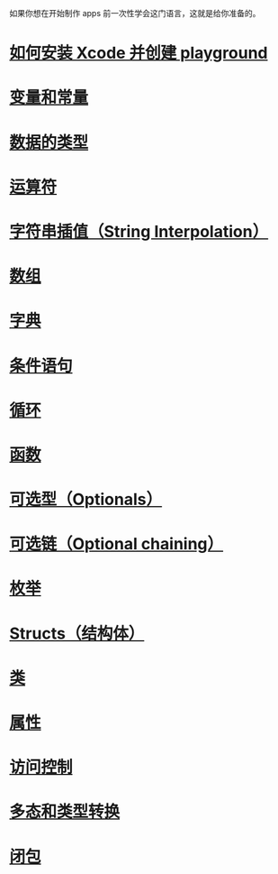 

如果你想在开始制作 apps 前一次性学会这门语言，这就是给你准备的。

# [如何安装 Xcode 并创建 playground](./%E5%A6%82%E4%BD%95%E5%AE%89%E8%A3%85%20Xcode%20%E5%B9%B6%E5%88%9B%E5%BB%BA%20playground.md)

# [变量和常量](./%E5%8F%98%E9%87%8F%E5%92%8C%E5%B8%B8%E9%87%8F.md)

# [数据的类型](./%E6%95%B0%E6%8D%AE%E7%9A%84%E7%B1%BB%E5%9E%8B.md)

# [运算符](./%E8%BF%90%E7%AE%97%E7%AC%A6.md)

# [字符串插值（String Interpolation）](./%E5%AD%97%E7%AC%A6%E4%B8%B2%E6%8F%92%E5%80%BC%EF%BC%88String%20Interpolation%EF%BC%89.md)
# [数组](./%E6%95%B0%E7%BB%84.md)

# [字典](./%E5%AD%97%E5%85%B8.md)

# [条件语句](./%E6%9D%A1%E4%BB%B6%E8%AF%AD%E5%8F%A5.md)

# [循环](./%E5%BE%AA%E7%8E%AF.md)

# [函数](./%E5%87%BD%E6%95%B0.md)

# [可选型（Optionals）](./%E5%8F%AF%E9%80%89%E5%9E%8B%EF%BC%88Optionals%EF%BC%89.md)

# [可选链（Optional chaining）](./%E5%8F%AF%E9%80%89%E9%93%BE%EF%BC%88Optional%20chaining%EF%BC%89.md)

# [枚举](./%E6%9E%9A%E4%B8%BE.md)

# [Structs（结构体）](./Structs%EF%BC%88%E7%BB%93%E6%9E%84%E4%BD%93%EF%BC%89.md)

# [类](./%E7%B1%BB.md)

# [属性](./%E5%B1%9E%E6%80%A7.md)

# [访问控制](./%E8%AE%BF%E9%97%AE%E6%8E%A7%E5%88%B6.md)

# [多态和类型转换](./%E5%A4%9A%E6%80%81%E5%92%8C%E7%B1%BB%E5%9E%8B%E8%BD%AC%E6%8D%A2.md)

# [闭包](./%E9%97%AD%E5%8C%85.md)